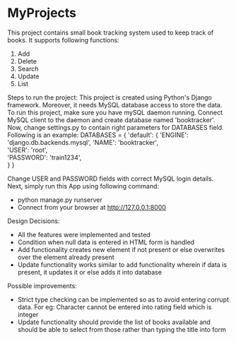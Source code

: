 # MyProjects
This project contains small book tracking system used to keep track of books. It supports following functions:
1. Add
2. Delete
3. Search
4. Update
5. List

Steps to run the project:
This project is created using Python's Django framework. Moreover, it needs MySQL database access to store the data.
To run this project, make sure you have mySQL daemon running. Connect MySQL client to the daemon and create database named 'booktracker'.
Now, change settings.py to contain right parameters for DATABASES field. Following is an example:
DATABASES = {
    'default': {
        'ENGINE': 'django.db.backends.mysql',
        'NAME': 'booktracker',                     
        'USER': 'root',                     
        'PASSWORD': 'train1234',                 
    }
}

Change USER and PASSWORD fields with correct MySQL login details.
Next, simply run this App using following command:
- python manage.py runserver
- Connect from your browser at http://127.0.0.1:8000

Design Decisions:
- All the features were implemented and tested
- Condition when null data is entered in HTML form is handled
- Add functionality creates new element if not present or else overwrites over the element already present
- Update functionality works similar to add functionality wherein if data is present, it updates it or else adds it into database

Possible improvements:
- Strict type checking can be implemented so as to avoid entering corrupt data. For eg: Character cannot be entered into rating field which is integer
- Update functionality should provide the list of books available and should be able to select from those rather than typing the title into form
